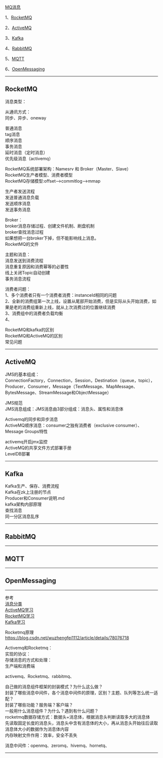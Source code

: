 [MQ消息](https://github.com/youngzil/quickstart-mq)  
  
1、[RocketMQ](#RocketMQ)  

2、[ActiveMQ](#ActiveMQ)  

3、[Kafka](#Kafka)  

4、[RabbitMQ](#RabbitMQ)  

5、[MQTT](#MQTT)  
  
6、[OpenMessaging](#OpenMessaging)  
  
---------------------------------------------------------------------------------------------------------------------  
## RocketMQ

消息类型：  
  
从通讯方式：  
同步、异步、oneway  
  
普通消息  
tag消息  
顺序消息  
事务消息  
延时消息（定时消息）  
优先级消息（activemq） 

  
RocketMQ系统部署架构：Namesrv 和 Broker（Master、Slave）  
RocketMQ生产者模型、消费者模型  
RocketMQ存储模型:offset-->commitlog-->mmap  
  
生产者发送流程  
发送普通消息负载  
发送顺序消息  
发送事务消息  
  
Broker：  
broker消息存储过程、创建文件机制、刷盘机制  
broker查找消息过程  
如果想把一台broker下掉，但不能影响线上消息。  
RocketMQ的文件  
  
  
主题和消息：  
消息发送到消费流程  
消息重复原因和消费幂等的必要性  
线上关闭Topic自动创建  
事务消息流程  
  
  
  
消费者问题：  
1、多个消费者只有一个消费者消费：instanceId相同的问题  
2、全新的消费组第一次上线，设置从尾部开始消费，但是实际从头开始消费，如果是老的消费组重新上线，就从上次消费过的位置继续消费  
3、消费组中的消费者负载均衡  
4、  
  
  
RocketMQ和kafka的区别  
RocketMQ和ActiveMQ的区别  
常见问题  


---------------------------------------------------------------------------------------------------------------------  
## ActiveMQ

JMS的基本组成：  
ConnectionFactory，Connection，Session，Destination（queue，topic），Producer，Consumer，Message（TextMessage、MapMessage、BytesMessage、StreamMessage和ObjectMessage） 

JMS规范  
JMS消息组成：JMS消息由3部分组成：消息头、属性和消息体  
  
Activemq的同步和异步消息  
ActiveMQ顺序消息：consumer之独有消费者（exclusive consumer）、 Message Groups特性  
  
activemq开启jmx监控  
ActiveMQ的共享文件方式部署手册  
LevelDB部署  

---------------------------------------------------------------------------------------------------------------------  
## Kafka

Kafka生产、保存、消费流程  
Kafka在zk上注册的节点  
Producer和Consumer说明.md  
kafka架构内部原理  
查找消息  
同一分区消息乱序 


---------------------------------------------------------------------------------------------------------------------  
## RabbitMQ


---------------------------------------------------------------------------------------------------------------------  
## MQTT


---------------------------------------------------------------------------------------------------------------------  
## OpenMessaging


---------------------------------------------------------------------------------------------------------------------  

参考  
[消息分类](https://github.com/youngzil/quickstart-mq/blob/master/docs/消息分类.md)  
[ActiveMQ学习](https://github.com/youngzil/quickstart-mq/blob/master/quickstart-activemq/docs/ActiveMQ学习.md)  
[RocketMQ学习](https://github.com/youngzil/quickstart-mq/blob/master/quickstart-rocketmq/docs/RocketMQ学习.md)  
[Kafka学习](https://github.com/youngzil/quickstart-mq/blob/master/quickstart-kafka/docs/Kafka学习.md)  


Rocketmq原理  
https://blog.csdn.net/wuzhengfei1112/article/details/78076718  
  
Activemq和Rocketmq：  
实现的协议：  
存储消息的方式和处理：  
生产端和消费端  
  
  
activemq、Rocketmq、rabbitmq、  
 
  
  
自己做的消息组件框架的封装模式？为什么这么做？  
封装了哪些消息中间件，各个消息中间件的原理，区别？主题、队列等怎么统一适配？  
封装了哪些功能？服务端？客户端？  
一般用什么消息组件？为什么？遇到有什么问题？  
rocketmq数据存储方式：数据头+消息体，根据消息头判断读取多大的消息体  
先读取固定长度的消息头，消息头中含有消息体的大小，再从消息头开始往后读取消息体大小的数据作为消息体内容  
内存映射文件作用：效率，安全不丢失  
  
  
消息中间件：openmq、zeromq、hivemq、hornetq、  

  
---------------------------------------------------------------------------------------------------------------------  
  

  
